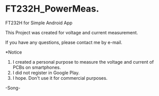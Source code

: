 # FT232H_PowerMeas.
FT232H for Simple Android App

This Project was created for voltage and current measurement.

If you have any questions, please contact me by e-mail.

  *Notice
   
   1. I created a personal purpose to measure the voltage and current of PCBs on smartphones.
   2. I did not register in Google Play.
   3. I hope. Don't use it for commercial purposes.
   
-Song-
